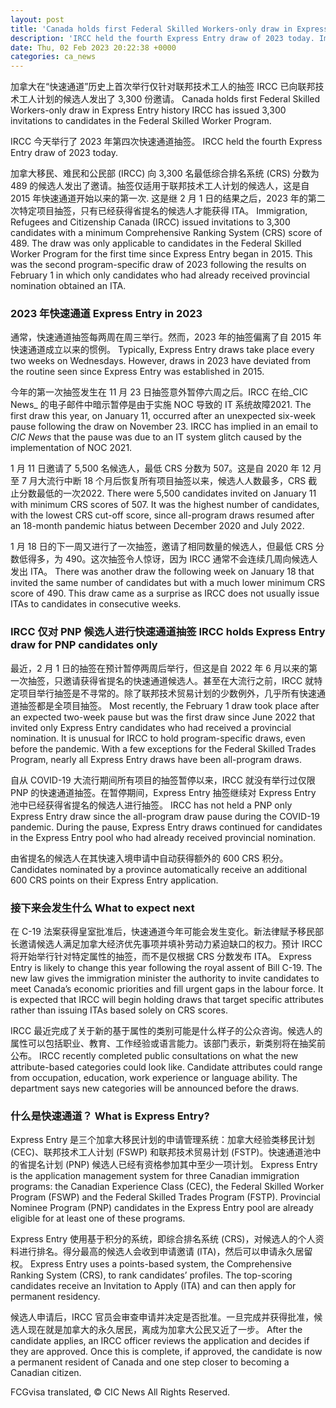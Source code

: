 ```yaml
---
layout: post
title: 'Canada holds first Federal Skilled Workers-only draw in Express Entry history'
description: 'IRCC held the fourth Express Entry draw of 2023 today. Immigration, Refugees and Citizenship Canada (IRCC) issued invitations to 3,300 candidates with a minimum Comprehensive Ranking System (CRS) score of 489. The draw was only applicable to candidates in the Federal Skilled Worker Program for the first time since Express Entry began in 2015. This […]'
date: Thu, 02 Feb 2023 20:22:38 +0000
categories: ca_news
---
```


加拿大在“快速通道”历史上首次举行仅针对联邦技术工人的抽签 IRCC 已向联邦技术工人计划的候选人发出了 3,300 份邀请。	Canada holds first Federal Skilled Workers-only draw in Express Entry history IRCC has issued 3,300 invitations to candidates in the Federal Skilled Worker Program.
	
IRCC 今天举行了 2023 年第四次快速通道抽签。	IRCC held the fourth Express Entry draw of 2023 today.
	
加拿大移民、难民和公民部 (IRCC) 向 3,300 名最低综合排名系统 (CRS) 分数为 489 的候选人发出了邀请。抽签仅适用于联邦技术工人计划的候选人，这是自 2015 年快速通道开始以来的第一次. 这是继 2 月 1 日的结果之后，2023 年的第二次特定项目抽签，只有已经获得省提名的候选人才能获得 ITA。	Immigration, Refugees and Citizenship Canada (IRCC) issued invitations to 3,300 candidates with a minimum Comprehensive Ranking System (CRS) score of 489. The draw was only applicable to candidates in the Federal Skilled Worker Program for the first time since Express Entry began in 2015. This was the second program-specific draw of 2023 following the results on February 1 in which only candidates who had already received provincial nomination obtained an ITA.
	
### 2023 年快速通道	Express Entry in 2023
	
通常，快速通道抽签每两周在周三举行。然而，2023 年的抽签偏离了自 2015 年快速通道成立以来的惯例。	Typically, Express Entry draws take place every two weeks on Wednesdays. However, draws in 2023 have deviated from the routine seen since Express Entry was established in 2015.
	
今年的第一次抽签发生在 11 月 23 日抽签意外暂停六周之后。IRCC 在给_CIC News_ 的电子邮件中暗示暂停是由于实施 NOC 导致的 IT 系统故障2021.	The first draw this year, on January 11, occurred after an unexpected six-week pause following the draw on November 23. IRCC has implied in an email to _CIC News_ that the pause was due to an IT system glitch caused by the implementation of NOC 2021.
	
1 月 11 日邀请了 5,500 名候选人，最低 CRS 分数为 507。这是自 2020 年 12 月至 7 月大流行中断 18 个月后恢复所有项目抽签以来，候选人人数最多，CRS 截止分数最低的一次2022.	There were 5,500 candidates invited on January 11 with minimum CRS scores of 507. It was the highest number of candidates, with the lowest CRS cut-off score, since all-program draws resumed after an 18-month pandemic hiatus between December 2020 and July 2022.
	
1 月 18 日的下一周又进行了一次抽签，邀请了相同数量的候选人，但最低 CRS 分数低得多，为 490。这次抽签令人惊讶，因为 IRCC 通常不会连续几周向候选人发出 ITA。	There was another draw the following week on January 18 that invited the same number of candidates but with a much lower minimum CRS score of 490. This draw came as a surprise as IRCC does not usually issue ITAs to candidates in consecutive weeks.
	
### IRCC 仅对 PNP 候选人进行快速通道抽签	IRCC holds Express Entry draw for PNP candidates only
	
最近，2 月 1 日的抽签在预计暂停两周后举行，但这是自 2022 年 6 月以来的第一次抽签，只邀请获得省提名的快速通道候选人。甚至在大流行之前，IRCC 就特定项目举行抽签是不寻常的。除了联邦技术贸易计划的少数例外，几乎所有快速通道抽签都是全项目抽签。	Most recently, the February 1 draw took place after an expected two-week pause but was the first draw since June 2022 that invited only Express Entry candidates who had received a provincial nomination. It is unusual for IRCC to hold program-specific draws, even before the pandemic. With a few exceptions for the Federal Skilled Trades Program, nearly all Express Entry draws have been all-program draws.
	
自从 COVID-19 大流行期间所有项目的抽签暂停以来，IRCC 就没有举行过仅限 PNP 的快速通道抽签。在暂停期间，Express Entry 抽签继续对 Express Entry 池中已经获得省提名的候选人进行抽签。	IRCC has not held a PNP only Express Entry draw since the all-program draw pause during the COVID-19 pandemic. During the pause, Express Entry draws continued for candidates in the Express Entry pool who had already received provincial nomination.
	
由省提名的候选人在其快速入境申请中自动获得额外的 600 CRS 积分。	Candidates nominated by a province automatically receive an additional 600 CRS points on their Express Entry application.
	
### 接下来会发生什么	What to expect next
	
在 C-19 法案获得皇室批准后，快速通道今年可能会发生变化。新法律赋予移民部长邀请候选人满足加拿大经济优先事项并填补劳动力紧迫缺口的权力。预计 IRCC 将开始举行针对特定属性的抽签，而不是仅根据 CRS 分数发布 ITA。	Express Entry is likely to change this year following the royal assent of Bill C-19. The new law gives the immigration minister the authority to invite candidates to meet Canada’s economic priorities and fill urgent gaps in the labour force. It is expected that IRCC will begin holding draws that target specific attributes rather than issuing ITAs based solely on CRS scores.
	
IRCC 最近完成了关于新的基于属性的类别可能是什么样子的公众咨询。候选人的属性可以包括职业、教育、工作经验或语言能力。该部门表示，新类别将在抽奖前公布。	IRCC recently completed public consultations on what the new attribute-based categories could look like. Candidate attributes could range from occupation, education, work experience or language ability. The department says new categories will be announced before the draws.
	
### 什么是快速通道？	What is Express Entry?
	
Express Entry 是三个加拿大移民计划的申请管理系统：加拿大经验类移民计划 (CEC)、联邦技术工人计划 (FSWP) 和联邦技术贸易计划 (FSTP)。快速通道池中的省提名计划 (PNP) 候选人已经有资格参加其中至少一项计划。	Express Entry is the application management system for three Canadian immigration programs: the Canadian Experience Class (CEC), the Federal Skilled Worker Program (FSWP) and the Federal Skilled Trades Program (FSTP). Provincial Nominee Program (PNP) candidates in the Express Entry pool are already eligible for at least one of these programs.
	
Express Entry 使用基于积分的系统，即综合排名系统 (CRS)，对候选人的个人资料进行排名。得分最高的候选人会收到申请邀请 (ITA)，然后可以申请永久居留权。	Express Entry uses a points-based system, the Comprehensive Ranking System (CRS), to rank candidates’ profiles. The top-scoring candidates receive an Invitation to Apply (ITA) and can then apply for permanent residency.
	
候选人申请后，IRCC 官员会审查申请并决定是否批准。一旦完成并获得批准，候选人现在就是加拿大的永久居民，离成为加拿大公民又近了一步。	After the candidate applies, an IRCC officer reviews the application and decides if they are approved. Once this is complete, if approved, the candidate is now a permanent resident of Canada and one step closer to becoming a Canadian citizen.
	

FCGvisa translated, © CIC News All Rights Reserved.
